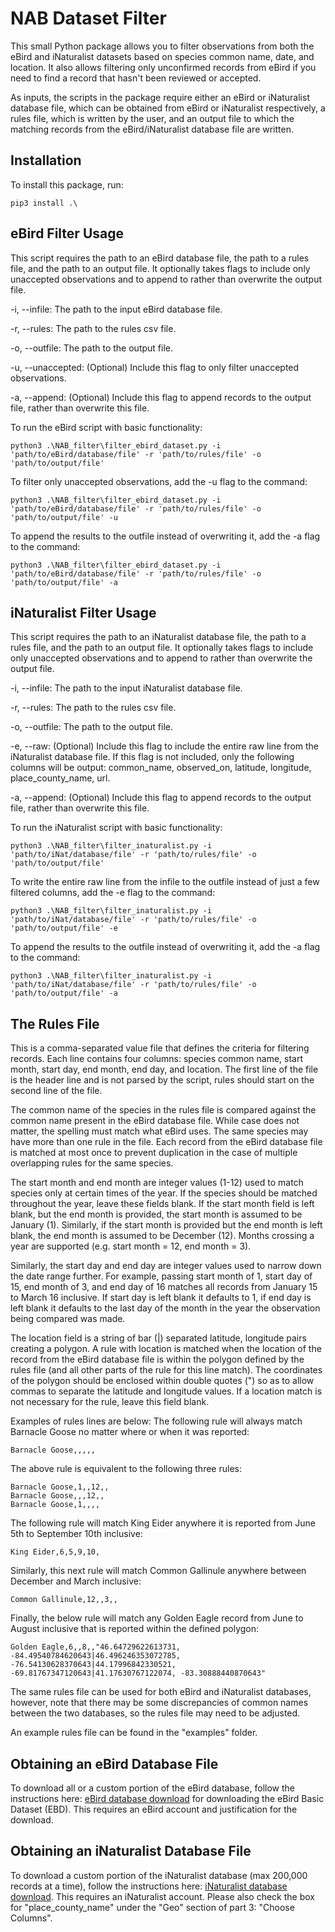 # NAB Dataset Filter
This small Python package allows you to filter observations from both the eBird and iNaturalist datasets based on species common name, date, and location. It also allows filtering only unconfirmed records from eBird if you need to find a record that hasn't been reviewed or accepted.

As inputs, the scripts in the package require either an eBird or iNaturalist database file, which can be obtained from eBird or iNaturalist respectively, a rules file, which is written by the user, and an output file to which the matching records from the eBird/iNaturalist database file are written.

## Installation
To install this package, run:

    pip3 install .\

## eBird Filter Usage
This script requires the path to an eBird database file, the path to a rules file, and the path to an output file. It optionally takes flags to include only unaccepted observations and to append to rather than overwrite the output file.

-i, --infile: The path to the input eBird database file.

-r, --rules: The path to the rules csv file.

-o, --outfile: The path to the output file.

-u, --unaccepted: (Optional) Include this flag to only filter unaccepted observations.

-a, --append: (Optional) Include this flag to append records to the output file, rather than overwrite this file.

To run the eBird script with basic functionality:

    python3 .\NAB_filter\filter_ebird_dataset.py -i 'path/to/eBird/database/file' -r 'path/to/rules/file' -o 'path/to/output/file'

To filter only unaccepted observations, add the -u flag to the command:

    python3 .\NAB_filter\filter_ebird_dataset.py -i 'path/to/eBird/database/file' -r 'path/to/rules/file' -o 'path/to/output/file' -u

To append the results to the outfile instead of overwriting it, add the -a flag to the command:

    python3 .\NAB_filter\filter_ebird_dataset.py -i 'path/to/eBird/database/file' -r 'path/to/rules/file' -o 'path/to/output/file' -a

## iNaturalist Filter Usage
This script requires the path to an iNaturalist database file, the path to a rules file, and the path to an output file. It optionally takes flags to include only unaccepted observations and to append to rather than overwrite the output file.

-i, --infile: The path to the input iNaturalist database file.

-r, --rules: The path to the rules csv file.

-o, --outfile: The path to the output file.

-e, --raw: (Optional) Include this flag to include the entire raw line from the iNaturalist database file. If this flag is not included, only the following columns will be output: common_name, observed_on, latitude, longitude, place_county_name, url.

-a, --append: (Optional) Include this flag to append records to the output file, rather than overwrite this file.

To run the iNaturalist script with basic functionality:

    python3 .\NAB_filter\filter_inaturalist.py -i 'path/to/iNat/database/file' -r 'path/to/rules/file' -o 'path/to/output/file'

To write the entire raw line from the infile to the outfile instead of just a few filtered columns, add the -e flag to the command:

    python3 .\NAB_filter\filter_inaturalist.py -i 'path/to/iNat/database/file' -r 'path/to/rules/file' -o 'path/to/output/file' -e

To append the results to the outfile instead of overwriting it, add the -a flag to the command:

    python3 .\NAB_filter\filter_inaturalist.py -i 'path/to/iNat/database/file' -r 'path/to/rules/file' -o 'path/to/output/file' -a

 ## The Rules File
 This is a comma-separated value file that defines the criteria for filtering records. Each line contains four columns: species common name, start month, start day, end month, end day, and location. The first line of the file is the header line and is not parsed by the script, rules should start on the second line of the file.

The common name of the species in the rules file is compared against the common name present in the eBird database file. While case does not matter, the spelling must match what eBird uses. The same species may have more than one rule in the file. Each record from the eBird database file is matched at most once to prevent duplication in the case of multiple overlapping rules for the same species.

The start month and end month are integer values (1-12) used to match species only at certain times of the year. If the species should be matched throughout the year, leave these fields blank. If the start month field is left blank, but the end month is provided, the start month is assumed to be January (1). Similarly, if the start month is provided but the end month is left blank, the end month is assumed to be December (12). Months crossing a year are supported (e.g. start month = 12, end month = 3).

Similarly, the start day and end day are integer values used to narrow down the date range further. For example, passing start month of 1, start day of 15, end month of 3, and end day of 16 matches all records from January 15 to March 16 inclusive. If start day is left blank it defaults to 1, if end day is left blank it defaults to the last day of the month in the year the observation being compared was made.

The location field is a string of bar (|)  separated latitude, longitude pairs creating a polygon. A rule with location is matched when the location of the record from the eBird database file is within the polygon defined by the rules file (and all other parts of the rule for this line match). The coordinates of the polygon should be enclosed within double quotes (") so as to allow commas to separate the latitude and longitude values. If a location match is not necessary for the rule, leave this field blank.

Examples of rules lines are below:
The following rule will always match Barnacle Goose no matter where or when it was reported:

    Barnacle Goose,,,,,
The above rule is equivalent to the following three rules:

    Barnacle Goose,1,,12,,
    Barnacle Goose,,,12,,
    Barnacle Goose,1,,,,
The following rule will match King Eider anywhere it is reported from June 5th to September 10th inclusive:

    King Eider,6,5,9,10,
Similarly, this next rule will match Common Gallinule anywhere between December and March inclusive:

    Common Gallinule,12,,3,,
Finally, the below rule will match any Golden Eagle record from June to August inclusive that is reported within the defined polygon:

    Golden Eagle,6,,8,,"46.64729622613731, -84.49540784620643|46.496246353072785, -76.54130628370643|44.17996842330521, -69.81767347120643|41.17630767122074, -83.30888440870643"

The same rules file can be used for both eBird and iNaturalist databases, however, note that there may be some discrepancies of common names between the two databases, so the rules file may need to be adjusted.

An example rules file can be found in the "examples" folder.

## Obtaining an eBird Database File
To download all or a custom portion of the eBird database, follow the instructions here: [eBird database download](https://ebird.org/science/download-ebird-data-products) for downloading the eBird Basic Dataset (EBD). This requires an eBird account and justification for the download.

## Obtaining an iNaturalist Database File
To download a custom portion of the iNaturalist database (max 200,000 records at a time), follow the instructions here: [iNaturalist database download](https://www.inaturalist.org/observations/export). This requires an iNaturalist account. Please also check the box for "place_county_name" under the "Geo" section of part 3: "Choose Columns".